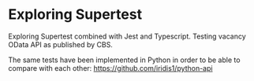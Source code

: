 # Exploring Supertest

Exploring Supertest combined with Jest and Typescript.
Testing vacancy OData API as published by CBS.

The same tests have been implemented in Python in order to be able to compare with each other: https://github.com/iridis1/python-api
